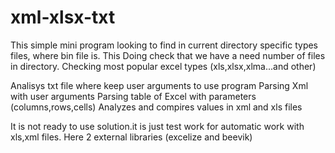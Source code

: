# xml-xlsx-txt

This simple mini program looking to find in current directory specific types files, where bin file is. This Doing check that we have a need number of files in directory.
Checking most popular excel types (xls,xlsx,xlma...and other)

Analisys txt file where keep user arguments to use program
Parsing Xml with user arguments
Parsing table of Excel with parameters (columns,rows,cells)
Analyzes and compires values in xml and xls files

It is not ready to use solution.it is just test work for automatic work with xls,xml files.
Here 2 external libraries (excelize and beevik)
